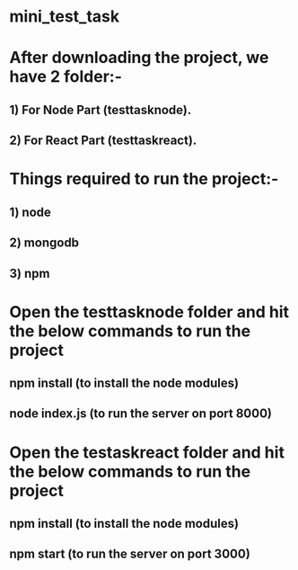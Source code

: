 # mini_test_task
# After downloading the project, we have 2 folder:-

## 1) For Node Part (testtasknode).
## 2) For React Part (testtaskreact).

# Things required to run the project:-
## 1) node
## 2) mongodb
## 3) npm

# Open the testtasknode folder and hit the below commands to run the project
## npm install (to install the node modules)
## node index.js (to run the server on port 8000)

# Open the testaskreact folder and hit the below commands to run the project
## npm install (to install the node modules)
## npm start (to run the server on port 3000)
